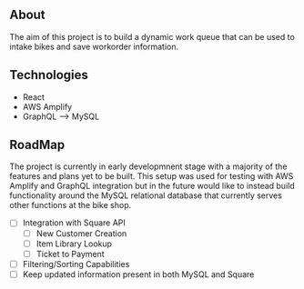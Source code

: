 ## About
The aim of this project is to build a dynamic work queue that can be used to intake bikes and save workorder information.

## Technologies
* React
* AWS Amplify
* GraphQL --> MySQL

## RoadMap
The project is currently in early developmnent stage with a majority of the features and plans yet to be built.  This setup was used for testing with AWS Amplify and GraphQL integration but in the future would like to instead build functionality around the MySQL relational database that currently serves other functions at the bike shop.  

- [ ] Integration with Square API
  - [ ] New Customer Creation
  - [ ] Item Library Lookup
  - [ ] Ticket to Payment
- [ ] Filtering/Sorting Capabilities
- [ ] Keep updated information present in both MySQL and Square
